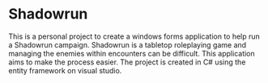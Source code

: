 # Shadowrun

This is a personal project to create a windows forms application to help run a Shadowrun campaign. Shadowrun is a tabletop roleplaying game and managing the enemies within encounters can be difficult. This application aims to make the process easier. The project is created in C# using the entity framework on visual studio. 
